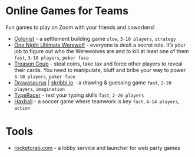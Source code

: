 # Online Games for Teams
Fun games to play on Zoom with your friends and coworkers!
- [Colonist](https://colonist.io) - a settlement building game `slow`, `3-10 players`, `strategy`
- [One Night Ultimate Werewolf](https://netgames.io/games/onu-werewolf/) - everyone is dealt a secret role. It’s your job to figure out who the Werewolves are and to kill at least one of them `fast`, `3-10 players`, `poker face`
- [Treason Coup](https://coup.thebrown.net) - steal coins, take tax and force other players to reveal their cards. You need to manipulate, bluff and bribe your way to power `3-10 players`, `poker face`
- [Drawasaurus](https://www.drawasaurus.org) | [skribbl.io](https://skribbl.io) - a drawing & guessing game `fast`, `2-20 players`, `imagination`
- [TypeRacer](https://play.typeracer.com) - test your typing skills `fast`, `2-20 players`
- [Haxball](https://www.haxball.com) - a soccer game where teamwork is key `fast`, `4-14 players`, `action`

# Tools
- [rocketcrab.com](https://rocketcrab.com) - a lobby service and launcher for web party games
